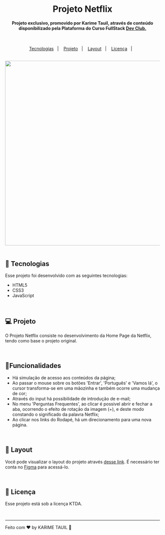 <h1 align="center"> Projeto Netflix </h1>

<h4 align="center"> Projeto exclusivo, promovido por Karime Tauil, através de conteúdo disponibilizado pela Plataforma do Curso FullStack 
 <a href="https://rodolfomori.com.br/devclub" target="_blank"> Dev Club. </a> </h4>

 <br>

<p align="center">
  <a href="#-tecnologias">Tecnologias</a>&nbsp;&nbsp;&nbsp;|&nbsp;&nbsp;&nbsp;
  <a href="#-projeto">Projeto</a>&nbsp;&nbsp;&nbsp;|&nbsp;&nbsp;&nbsp;
  <a href="#-layout">Layout</a>&nbsp;&nbsp;&nbsp;|&nbsp;&nbsp;&nbsp;
  <a href="#memo-licença">Licença</a>&nbsp;&nbsp;&nbsp;|&nbsp;&nbsp;&nbsp;
</p>

 <br>

  <div align="center">
    <img src="https://github.com/karimetauil/10-PROJETO-NETFLIX/blob/main/captura%20de%20tela/Projeto%20Netflix.gif?raw=true" 
         width="600px">
  </div>

<br>

## 🚀 Tecnologias

Esse projeto foi desenvolvido com as seguintes tecnologias:

  - HTML5
  - CSS3
  - JavaScript 
 
 <br>

## 💻 Projeto

O Projeto Netflix consiste no desenvolvimento da Home Page da Netflix, tendo como base o projeto original. 

 <br>
 
## 🚩Funcionalidades

- Há simulação de acesso aos conteúdos da página;
- Ao passar o mouse sobre os botões 'Entrar', 'Português' e 'Vamos lá', o cursor transforma-se em uma mãozinha e também ocorre uma mudança de cor;
- Através do input há possibilidade de introdução de e-mail;
- No menu 'Perguntas Frequentes', ao clicar é possivel abrir e fechar a aba, ocorrendo o efeito de rotação da imagem (+), e deste modo constando o significado da palavra Netflix; 
- Ao clicar nos links do Rodapé, há um direcionamento para uma nova página.

 <br>

## 🔖 Layout

Você pode visualizar o layout do projeto através [desse link](https://www.figma.com/file/iy6s4aZebD1RwoyiOQdYAo/Netflix-DIG-(Community)?type=design&node-id=0-1&t=uiylD7RyKtWwInl3-0). É necessário ter conta no [Figma](https://figma.com) para acessá-lo.

 <br>

## :memo: Licença

Esse projeto está sob a licença KTDA.

 <br>

---

Feito com ♥ by KARIME TAUIL :wave:   
